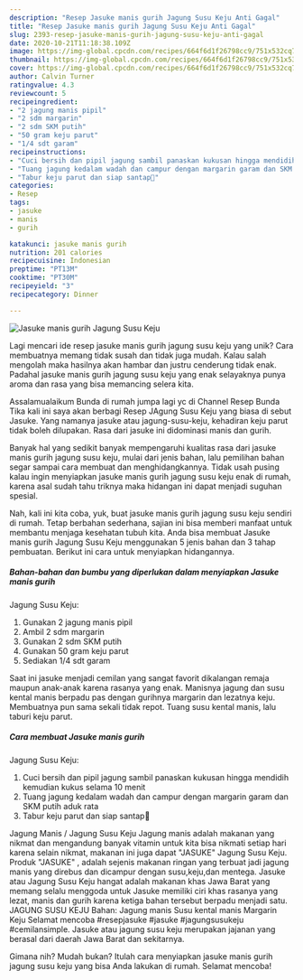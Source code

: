 ```yaml
---
description: "Resep Jasuke manis gurih Jagung Susu Keju Anti Gagal"
title: "Resep Jasuke manis gurih Jagung Susu Keju Anti Gagal"
slug: 2393-resep-jasuke-manis-gurih-jagung-susu-keju-anti-gagal
date: 2020-10-21T11:18:38.109Z
image: https://img-global.cpcdn.com/recipes/664f6d1f26798cc9/751x532cq70/jasuke-manis-gurih-jagung-susu-keju-foto-resep-utama.jpg
thumbnail: https://img-global.cpcdn.com/recipes/664f6d1f26798cc9/751x532cq70/jasuke-manis-gurih-jagung-susu-keju-foto-resep-utama.jpg
cover: https://img-global.cpcdn.com/recipes/664f6d1f26798cc9/751x532cq70/jasuke-manis-gurih-jagung-susu-keju-foto-resep-utama.jpg
author: Calvin Turner
ratingvalue: 4.3
reviewcount: 5
recipeingredient:
- "2 jagung manis pipil"
- "2 sdm margarin"
- "2 sdm SKM putih"
- "50 gram keju parut"
- "1/4 sdt garam"
recipeinstructions:
- "Cuci bersih dan pipil jagung sambil panaskan kukusan hingga mendidih kemudian kukus selama 10 menit"
- "Tuang jagung kedalam wadah dan campur dengan margarin garam dan SKM putih aduk rata"
- "Tabur keju parut dan siap santap🤤"
categories:
- Resep
tags:
- jasuke
- manis
- gurih

katakunci: jasuke manis gurih 
nutrition: 201 calories
recipecuisine: Indonesian
preptime: "PT13M"
cooktime: "PT30M"
recipeyield: "3"
recipecategory: Dinner

---
```



![Jasuke manis gurih
Jagung Susu Keju](https://img-global.cpcdn.com/recipes/664f6d1f26798cc9/751x532cq70/jasuke-manis-gurih-jagung-susu-keju-foto-resep-utama.jpg)

Lagi mencari ide resep jasuke manis gurih
jagung susu keju yang unik? Cara membuatnya memang tidak susah dan tidak juga mudah. Kalau salah mengolah maka hasilnya akan hambar dan justru cenderung tidak enak. Padahal jasuke manis gurih
jagung susu keju yang enak selayaknya punya aroma dan rasa yang bisa memancing selera kita.

Assalamualaikum Bunda di rumah jumpa lagi yc di Channel Resep Bunda Tika kali ini saya akan berbagi Resep JAgung Susu Keju yang biasa di sebut Jasuke. Yang namanya jasuke atau jagung-susu-keju, kehadiran keju parut tidak boleh dilupakan. Rasa dari jasuke ini didominasi manis dan gurih.

Banyak hal yang sedikit banyak mempengaruhi kualitas rasa dari jasuke manis gurih
jagung susu keju, mulai dari jenis bahan, lalu pemilihan bahan segar sampai cara membuat dan menghidangkannya. Tidak usah pusing kalau ingin menyiapkan jasuke manis gurih
jagung susu keju enak di rumah, karena asal sudah tahu triknya maka hidangan ini dapat menjadi suguhan spesial.


Nah, kali ini kita coba, yuk, buat jasuke manis gurih
jagung susu keju sendiri di rumah. Tetap berbahan sederhana, sajian ini bisa memberi manfaat untuk membantu menjaga kesehatan tubuh kita. Anda bisa membuat Jasuke manis gurih
Jagung Susu Keju menggunakan 5 jenis bahan dan 3 tahap pembuatan. Berikut ini cara untuk menyiapkan hidangannya.

<!--inarticleads1-->

##### Bahan-bahan dan bumbu yang diperlukan dalam menyiapkan Jasuke manis gurih
Jagung Susu Keju:

1. Gunakan 2 jagung manis pipil
1. Ambil 2 sdm margarin
1. Gunakan 2 sdm SKM putih
1. Gunakan 50 gram keju parut
1. Sediakan 1/4 sdt garam


Saat ini jasuke menjadi cemilan yang sangat favorit dikalangan remaja maupun anak-anak karena rasanya yang enak. Manisnya jagung dan susu kental manis berpadu pas dengan gurihnya margarin dan lezatnya keju. Membuatnya pun sama sekali tidak repot. Tuang susu kental manis, lalu taburi keju parut. 

<!--inarticleads2-->

##### Cara membuat Jasuke manis gurih
Jagung Susu Keju:

1. Cuci bersih dan pipil jagung sambil panaskan kukusan hingga mendidih kemudian kukus selama 10 menit
1. Tuang jagung kedalam wadah dan campur dengan margarin garam dan SKM putih aduk rata
1. Tabur keju parut dan siap santap🤤


Jagung Manis / Jagung Susu Keju Jagung manis adalah makanan yang nikmat dan mengandung banyak vitamin untuk kita bisa nikmati setiap hari karena selain nikmat, makanan ini juga dapat &#34;JASUKE&#34; Jagung Susu Keju. Produk &#34;JASUKE&#34; , adalah sejenis makanan ringan yang terbuat jadi jagung manis yang direbus dan dicampur dengan susu,keju,dan mentega. Jasuke atau Jagung Susu Keju hangat adalah makanan khas Jawa Barat yang memang selalu menggoda untuk Jasuke memiliki ciri khas rasanya yang lezat, manis dan gurih karena ketiga bahan tersebut berpadu menjadi satu. JAGUNG SUSU KEJU Bahan: Jagung manis Susu kental manis Margarin Keju Selamat mencoba #resepjasuke #jasuke #jagungsusukeju #cemilansimple. Jasuke atau jagung susu keju merupakan jajanan yang berasal dari daerah Jawa Barat dan sekitarnya. 

Gimana nih? Mudah bukan? Itulah cara menyiapkan jasuke manis gurih
jagung susu keju yang bisa Anda lakukan di rumah. Selamat mencoba!
